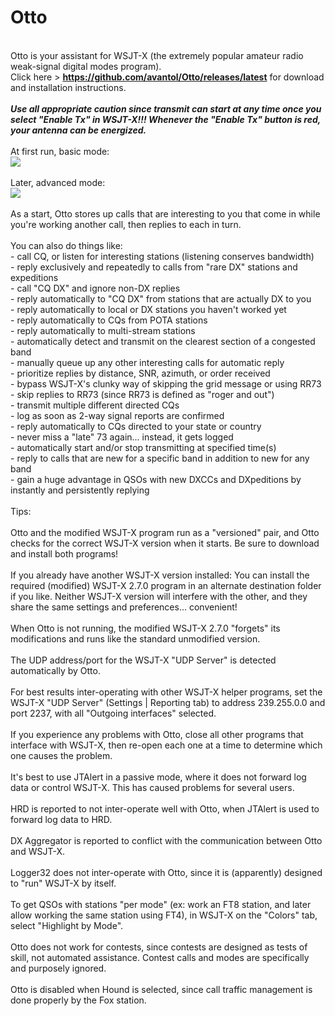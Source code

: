 # Otto
<br>Otto is your assistant for WSJT-X (the extremely popular amateur radio weak-signal digital modes program).
<br>Click here > <b>https://github.com/avantol/Otto/releases/latest</b> for download and installation instructions. 
<br><br><b><i>Use all appropriate caution since transmit can start at any time once you select "Enable Tx" in WSJT-X!!! Whenever the "Enable Tx" button is red, your antenna can be energized.</i></b>
<br><br>At first run, basic mode:
<br><img src="https://github.com/avantol/WSJTX-Controller-v2/blob/main/ctrlv2_Init.JPG">
<br><br>Later, advanced mode:
<br><img src="https://github.com/avantol/WSJTX-Controller-v2/blob/main/ctrlv2.JPG">
<br><br>As a start, Otto stores up calls that are interesting to you that come in while you're working another call, then replies to each in turn.
<br><br>You can also do things like:
<br>- call CQ, or listen for interesting stations (listening conserves bandwidth)
<br>- reply exclusively and repeatedly to calls from "rare DX" stations and expeditions
<br>- call "CQ DX" and ignore non-DX replies
<br>- reply automatically to "CQ DX" from stations that are actually DX to you
<br>- reply automatically to local or DX stations you haven't worked yet
<br>- reply automatically to CQs from POTA stations
<br>- reply automatically to multi-stream stations
<br>- automatically detect and transmit on the clearest section of a congested band
<br>- manually queue up any other interesting calls for automatic reply
<br>- prioritize replies by distance, SNR, azimuth, or order received
<br>- bypass WSJT-X's clunky way of skipping the grid message or using RR73
<br>- skip replies to RR73 (since RR73 is defined as "roger and out")
<br>- transmit multiple different directed CQs
<br>- log as soon as 2-way signal reports are confirmed
<br>- reply automatically to CQs directed to your state or country
<br>- never miss a "late" 73 again... instead, it gets logged
<br>- automatically start and/or stop transmitting at specified time(s)
<br>- reply to calls that are new for a specific band in addition to new for any band 
<br>- gain a huge advantage in QSOs with new DXCCs and DXpeditions by instantly and persistently replying 
<br><br>Tips:
<br><br>Otto and the modified WSJT-X program run as a "versioned" pair, and Otto checks for the correct WSJT-X version when it starts. Be sure to download and install both programs!
<br><br>If you already have another WSJT-X version installed: You can install the required (modified) WSJT-X 2.7.0 program in an alternate destination folder if you like. Neither WSJT-X version will interfere with the other, and they share the same settings and preferences... convenient!
<br><br>When Otto is not running, the modified WSJT-X 2.7.0 "forgets" its modifications and runs like the standard unmodified version. 
<br><br>The UDP address/port for the WSJT-X "UDP Server" is detected automatically by Otto.
<br><br>For best results inter-operating with other WSJT-X helper programs, set the WSJT-X "UDP Server" (Settings | Reporting tab) to address 239.255.0.0 and port 2237, with all "Outgoing interfaces" selected.
<br><br>If you experience any problems with Otto, close all other programs that interface with WSJT-X, then re-open each one at a time to determine which one causes the problem.
<br><br>It's best to use JTAlert in a passive mode, where it does not forward log data or control WSJT-X. This has caused problems for several users. 
<br><br>HRD is reported to not inter-operate well with Otto, when JTAlert is used to forward log data to HRD.
<br><br>DX Aggregator is reported to conflict with the communication between Otto and WSJT-X.
<br><br>Logger32 does not inter-operate with Otto, since it is (apparently) designed to "run" WSJT-X by itself.
<br><br>To get QSOs with stations "per mode" (ex: work an FT8 station, and later allow working the same station using FT4), in WSJT-X on the "Colors" tab, select "Highlight by Mode".
<br><br>Otto does not work for contests, since contests are designed as tests of skill, not automated assistance. Contest calls and modes are specifically and purposely ignored.
<br><br>Otto is disabled when Hound is selected, since call traffic management is done properly by the Fox station.
